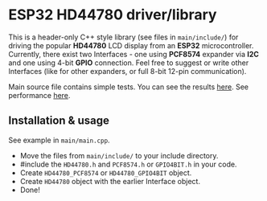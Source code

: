 # ESP32 HD44780 driver/library

This is a header-only C++ style library (see files in `main/include/`) for driving the popular **HD44780** LCD display from an **ESP32** microcontroller.
Currently, there exist two Interfaces - one using **PCF8574** expander via **I2C** and one using 4-bit **GPIO** connection.
Feel free to suggest or write other Interfaces (like for other expanders, or full 8-bit 12-pin communication).

Main source file contains simple tests. You can see the results [here](https://imgur.com/a/MCVgFki). See performance [here](https://www.youtube.com/watch?v=B4rCxr45nzM).

## Installation & usage
See example in `main/main.cpp`.

- Move the files from `main/include/` to your include directory.
- #include the `HD44780.h` and `PCF8574.h` or `GPIO4BIT.h` in your code.
- Create `HD44780_PCF8574` or `HD44780_GPIO4BIT` object.
- Create `HD44780` object with the earlier Interface object.
- Done!
